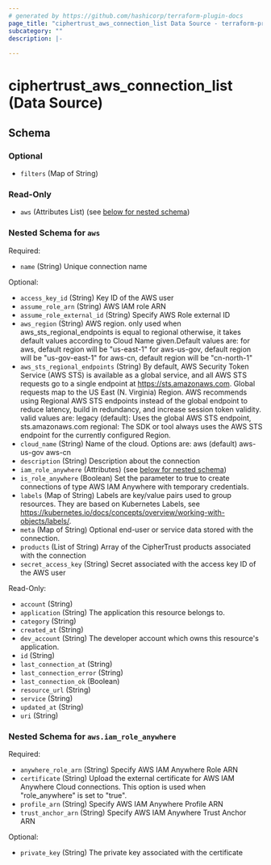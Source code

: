 ```yaml
---
# generated by https://github.com/hashicorp/terraform-plugin-docs
page_title: "ciphertrust_aws_connection_list Data Source - terraform-provider-ciphertrust"
subcategory: ""
description: |-
  
---
```


# ciphertrust_aws_connection_list (Data Source)





<!-- schema generated by tfplugindocs -->
## Schema

### Optional

- `filters` (Map of String)

### Read-Only

- `aws` (Attributes List) (see [below for nested schema](#nestedatt--aws))

<a id="nestedatt--aws"></a>
### Nested Schema for `aws`

Required:

- `name` (String) Unique connection name

Optional:

- `access_key_id` (String) Key ID of the AWS user
- `assume_role_arn` (String) AWS IAM role ARN
- `assume_role_external_id` (String) Specify AWS Role external ID
- `aws_region` (String) AWS region. only used when aws_sts_regional_endpoints is equal to regional otherwise, it takes default values according to Cloud Name given.Default values are: 
for aws, default region will be "us-east-1" 
for aws-us-gov, default region will be "us-gov-east-1" 
for aws-cn, default region will be "cn-north-1"
- `aws_sts_regional_endpoints` (String) By default, AWS Security Token Service (AWS STS) is available as a global service, and all AWS STS requests go to a single endpoint at https://sts.amazonaws.com. Global requests map to the US East (N. Virginia) Region. AWS recommends using Regional AWS STS endpoints instead of the global endpoint to reduce latency, build in redundancy, and increase session token validity. valid values are: 
legacy (default): Uses the global AWS STS endpoint, sts.amazonaws.com 
regional: The SDK or tool always uses the AWS STS endpoint for the currently configured Region.
- `cloud_name` (String) Name of the cloud. Options are: 
aws (default) 
aws-us-gov 
aws-cn
- `description` (String) Description about the connection
- `iam_role_anywhere` (Attributes) (see [below for nested schema](#nestedatt--aws--iam_role_anywhere))
- `is_role_anywhere` (Boolean) Set the parameter to true to create connections of type AWS IAM Anywhere with temporary credentials.
- `labels` (Map of String) Labels are key/value pairs used to group resources. They are based on Kubernetes Labels, see https://kubernetes.io/docs/concepts/overview/working-with-objects/labels/.
- `meta` (Map of String) Optional end-user or service data stored with the connection.
- `products` (List of String) Array of the CipherTrust products associated with the connection
- `secret_access_key` (String) Secret associated with the access key ID of the AWS user

Read-Only:

- `account` (String)
- `application` (String) The application this resource belongs to.
- `category` (String)
- `created_at` (String)
- `dev_account` (String) The developer account which owns this resource's application.
- `id` (String)
- `last_connection_at` (String)
- `last_connection_error` (String)
- `last_connection_ok` (Boolean)
- `resource_url` (String)
- `service` (String)
- `updated_at` (String)
- `uri` (String)

<a id="nestedatt--aws--iam_role_anywhere"></a>
### Nested Schema for `aws.iam_role_anywhere`

Required:

- `anywhere_role_arn` (String) Specify AWS IAM Anywhere Role ARN
- `certificate` (String) Upload the external certificate for AWS IAM Anywhere Cloud connections. This option is used when "role_anywhere" is set to "true".
- `profile_arn` (String) Specify AWS IAM Anywhere Profile ARN
- `trust_anchor_arn` (String) Specify AWS IAM Anywhere Trust Anchor ARN

Optional:

- `private_key` (String) The private key associated with the certificate
